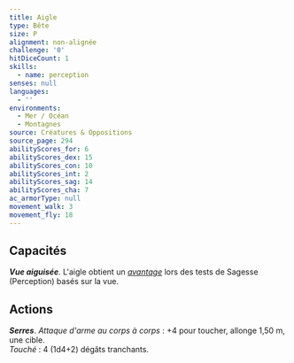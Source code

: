 ```yaml
---
title: Aigle
type: Bête
size: P
alignment: non-alignée
challenge: '0'
hitDiceCount: 1
skills:
  - name: perception
senses: null
languages:
  - ''
environments:
  - Mer / Océan
  - Montagnes
source: Créatures & Oppositions
source_page: 294
abilityScores_for: 6
abilityScores_dex: 15
abilityScores_con: 10
abilityScores_int: 2
abilityScores_sag: 14
abilityScores_cha: 7
ac_armorType: null
movement_walk: 3
movement_fly: 18
---
```

## Capacités
_**Vue aiguisée**_. L'aigle obtient un [_avantage_](/utiliser-les-caracteristiques/#avantage-et-desavantage) lors des tests de Sagesse (Perception) basés sur la vue.

## Actions
_**Serres**_. _Attaque d'arme au corps à corps_ : +4 pour toucher, allonge 1,50 m, une cible.  
_Touché_ : 4 (1d4+2) dégâts tranchants.
